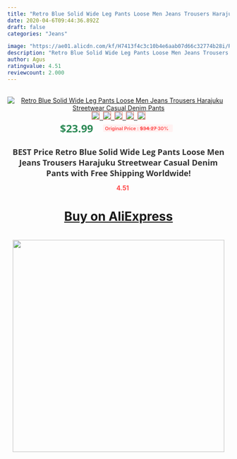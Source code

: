 ```yaml
---
title: "Retro Blue Solid Wide Leg Pants Loose Men Jeans Trousers Harajuku Streetwear Casual Denim Pants"
date: 2020-04-6T09:44:36.892Z
draft: false
categories: "Jeans"

image: "https://ae01.alicdn.com/kf/H7413f4c3c10b4e6aab07d66c32774b28i/Retro-Blue-Solid-Wide-Leg-Pants-Loose-Men-Jeans-Trousers-Harajuku-Streetwear-Casual-Denim-Pants.jpg"
description: "Retro Blue Solid Wide Leg Pants Loose Men Jeans Trousers Harajuku Streetwear Casual Denim Pants"
author: Agus
ratingvalue: 4.51
reviewcount: 2.000
---
```

<br>
<div style="text-align: center;">
<a href="https://s.click.aliexpress.com/e/_AUTG6h" target="_blank" rel="nofollow noopener noreferrer"><img alt="Retro Blue Solid Wide Leg Pants Loose Men Jeans Trousers Harajuku Streetwear Casual Denim Pants" class="magnifier-image" src="https://ae01.alicdn.com/kf/H7413f4c3c10b4e6aab07d66c32774b28i/Retro-Blue-Solid-Wide-Leg-Pants-Loose-Men-Jeans-Trousers-Harajuku-Streetwear-Casual-Denim-Pants.jpg_640x640.jpg">
<br>
<img style="border:1px solid salmon" src="https://ae01.alicdn.com/kf/H7413f4c3c10b4e6aab07d66c32774b28i/Retro-Blue-Solid-Wide-Leg-Pants-Loose-Men-Jeans-Trousers-Harajuku-Streetwear-Casual-Denim-Pants.jpg_120x120.jpg">&nbsp;&nbsp;<img style="border:1px solid salmon" src="https://ae01.alicdn.com/kf/He278969fee1746e786a5b5abefaeb823G/Retro-Blue-Solid-Wide-Leg-Pants-Loose-Men-Jeans-Trousers-Harajuku-Streetwear-Casual-Denim-Pants.jpg_120x120.jpg">&nbsp;&nbsp;<img style="border:1px solid salmon" src="https://ae01.alicdn.com/kf/H5b40591f47a34ad098d31a0f6eca215dQ/Retro-Blue-Solid-Wide-Leg-Pants-Loose-Men-Jeans-Trousers-Harajuku-Streetwear-Casual-Denim-Pants.jpg_120x120.jpg">&nbsp;&nbsp;<img style="border:1px solid salmon" src="https://ae01.alicdn.com/kf/H4ef7b8364256439fb2d405d1054a2b34L/Retro-Blue-Solid-Wide-Leg-Pants-Loose-Men-Jeans-Trousers-Harajuku-Streetwear-Casual-Denim-Pants.jpg_120x120.jpg">&nbsp;&nbsp;<img style="border:1px solid salmon" src="https://ae01.alicdn.com/kf/H29eb54cad15a49968a2767d2274f9baea/Retro-Blue-Solid-Wide-Leg-Pants-Loose-Men-Jeans-Trousers-Harajuku-Streetwear-Casual-Denim-Pants.jpg_120x120.jpg"></a></div><br0>
<div style="text-align: center;"><span style="background-color: white; border: 0px; box-sizing: border-box; color: seagreen; display: inline-block; font-family: &quot;open sans&quot; , &quot;arial&quot; , &quot;helvetica&quot; , sans-serif , &quot;heiti&quot;; font-size: 24px; font-stretch: inherit; font-weight: 700; line-height: inherit; margin: 0px 10px 0px 0px; padding: 0px; vertical-align: middle;">$23.99 </span>
<span style="background: rgb(255 , 241 , 241); border-radius: 3px; border: 0px; box-sizing: border-box; color: #ff4747; display: inline-block; font-family: inherit; font-size: 12px; font-stretch: inherit; font-style: inherit; font-variant: inherit; font-weight: 600; line-height: inherit; margin: 0px; padding: 2px 5px; transform: scale(0.9); vertical-align: middle;">Original Price : <b style="text-decoration: line-through;">$34.27 </b> 30%&nbsp;&nbsp;</span></div>
<h1 style="color: #333333; display: inline-block; font-family: &quot;open sans&quot; , &quot;arial&quot; , &quot;helvetica&quot; , sans-serif , &quot;heiti&quot;; font-size: 18px; font-stretch: inherit; font-weight: 700; text-align: center;">BEST Price Retro Blue Solid Wide Leg Pants Loose Men Jeans Trousers Harajuku Streetwear Casual Denim Pants with Free Shipping Worldwide!</h1>
<div style="color: #ff4747; text-align: center;">
<img src="https://4.bp.blogspot.com/-M0ZcTcb-5uY/XleCXlxnR4I/AAAAAAAAAEc/OrjgMkXV1oMQFaCRZj5HQwOCBcu3w1FegCPcBGAYYCw/s1600/star.png" style="height: 15px;">&nbsp;<b>4.51</b></div>
<div class="button_cont" align="center"><a class="buynow_a" href="https://s.click.aliexpress.com/e/_AUTG6h" target="_blank" rel="nofollow noopener noreferrer"><H1>Buy on AliExpress</H1></a></div><br>
<div class="separator" style="clear: both; text-align: center;">
<img src="https://lh3.googleusercontent.com/-pTy5HemUv9M/XlePHvY0dAI/AAAAAAAAAE4/0nX5iRUoIWY8eMW9Dpxeirr157OZliDIgCLcBGAsYHQ/s1600/badge.gif" width="480">
</div>
